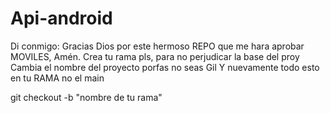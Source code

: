 ﻿# Api-android
Di conmigo: Gracias Dios por este hermoso REPO que me hara aprobar MOVILES, Amén.
Crea tu rama pls, para no perjudicar la base del proy
Cambia el nombre del proyecto porfas no seas Gil
Y nuevamente todo esto en tu RAMA no el main

git checkout -b "nombre de tu rama"
